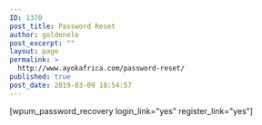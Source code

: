 ```yaml
---
ID: 1370
post_title: Password Reset
author: goldenelo
post_excerpt: ""
layout: page
permalink: >
  http://www.ayokafrica.com/password-reset/
published: true
post_date: 2019-03-09 18:54:57
---
```

[wpum_password_recovery login_link="yes" register_link="yes"]